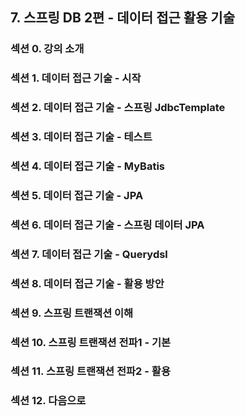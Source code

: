 ## 7. 스프링 DB 2편 - 데이터 접근 활용 기술

### 섹션 0. 강의 소개

### 섹션 1. 데이터 접근 기술 - 시작

### 섹션 2. 데이터 접근 기술 - 스프링 JdbcTemplate

### 섹션 3. 데이터 접근 기술 - 테스트

### 섹션 4. 데이터 접근 기술 - MyBatis

### 섹션 5. 데이터 접근 기술 - JPA

### 섹션 6. 데이터 접근 기술 - 스프링 데이터 JPA

### 섹션 7. 데이터 접근 기술 - Querydsl

### 섹션 8. 데이터 접근 기술 - 활용 방안

### 섹션 9. 스프링 트랜잭션 이해

### 섹션 10. 스프링 트랜잭션 전파1 - 기본

### 섹션 11. 스프링 트랜잭션 전파2 - 활용

### 섹션 12. 다음으로
